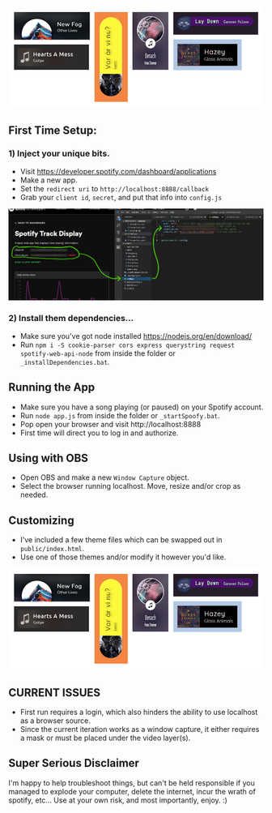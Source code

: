 ![Themes](readme_img/customization.jpg?raw=true)

## First Time Setup:

### 1) Inject your unique bits.
- Visit https://developer.spotify.com/dashboard/applications
- Make a new app.
- Set the `redirect uri` to `http://localhost:8888/callback`
- Grab your `client id`, `secret`, and put that info into `config.js`

![Configure](readme_img/spoofyconfig.jpg?raw=true)

### 2)  Install them dependencies...
- Make sure you've got node installed https://nodejs.org/en/download/
- Run `npm i -S cookie-parser cors express querystring request spotify-web-api-node` from inside the folder or `_installDependencies.bat`.

## Running the App
- Make sure you have a song playing (or paused) on your Spotify account.
- Run `node app.js` from inside the folder or `_startSpoofy.bat`.
- Pop open your browser and visit http://localhost:8888
- First time will direct you to log in and authorize.

## Using with OBS
- Open OBS and make a new `Window Capture` object.
- Select the browser running localhost. Move, resize and/or crop as needed.

## Customizing
- I've included a few theme files which can be swapped out in `public/index.html`.
- Use one of those themes and/or modify it however you'd like.

![Themes](readme_img/customization.jpg?raw=true)


## CURRENT ISSUES
- First run requires a login, which also hinders the ability to use localhost as a browser source.
- Since the current iteration works as a window capture, it either requires a mask or must be placed under the video layer(s).

## Super Serious Disclaimer
I'm happy to help troubleshoot things, but can't be held responsible if you managed to explode your computer, delete the internet, incur the wrath of spotify, etc... Use at your own risk, and most importantly, enjoy. :)
